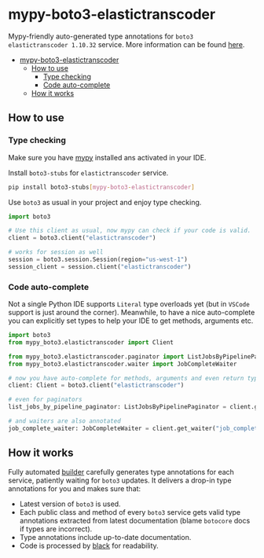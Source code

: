 # mypy-boto3-elastictranscoder

Mypy-friendly auto-generated type annotations for `boto3 elastictranscoder 1.10.32` service.
More information can be found [here](https://github.com/vemel/mypy_boto3).

- [mypy-boto3-elastictranscoder](#mypy-boto3-elastictranscoder)
  - [How to use](#how-to-use)
    - [Type checking](#type-checking)
    - [Code auto-complete](#code-auto-complete)
  - [How it works](#how-it-works)

## How to use

### Type checking

Make sure you have [mypy](https://github.com/python/mypy) installed ans activated in your IDE.

Install `boto3-stubs` for `elastictranscoder` service.

```bash
pip install boto3-stubs[mypy-boto3-elastictranscoder]
```

Use `boto3` as usual in your project and enjoy type checking.

```python
import boto3

# Use this client as usual, now mypy can check if your code is valid.
client = boto3.client("elastictranscoder")

# works for session as well
session = boto3.session.Session(region="us-west-1")
session_client = session.client("elastictranscoder")

```

### Code auto-complete

Not a single Python IDE supports `Literal` type overloads yet (but in `VSCode` support is just around the corner).
Meanwhile, to have a nice auto-complete you can explicitly set types to help your IDE to get methods, arguments etc.

```python
import boto3
from mypy_boto3.elastictranscoder import Client

from mypy_boto3.elastictranscoder.paginator import ListJobsByPipelinePaginator
from mypy_boto3.elastictranscoder.waiter import JobCompleteWaiter

# now you have auto-complete for methods, arguments and even return types
client: Client = boto3.client("elastictranscoder")

# even for paginators
list_jobs_by_pipeline_paginator: ListJobsByPipelinePaginator = client.get_paginator("list_jobs_by_pipeline")

# and waiters are also annotated
job_complete_waiter: JobCompleteWaiter = client.get_waiter("job_complete")
```

## How it works

Fully automated [builder](https://github.com/vemel/mypy_boto3) carefully generates
type annotations for each service, patiently waiting for `boto3` updates. It delivers
a drop-in type annotations for you and makes sure that:

- Latest version of `boto3` is used.
- Each public class and method of every `boto3` service gets valid type annotations
  extracted from latest documentation (blame `botocore` docs if types are incorrect).
- Type annotations include up-to-date documentation.
- Code is processed by [black](https://github.com/psf/black) for readability.